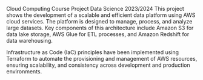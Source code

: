 Cloud Computing Course Project 
Data Science 2023/2024 
This project shows the development of a scalable and efficient data platform using AWS cloud services.
The platform is designed to manage, process, and analyze large datasets.
Key components of this architecture include Amazon S3 for data lake storage, AWS Glue for ETL processes, and Amazon Redshift for data warehousing.

Infrastructure as Code (IaC) principles have been implemented using Terraform to automate the provisioning and management of AWS resources, ensuring scalability, and consistency across development and production environments.
